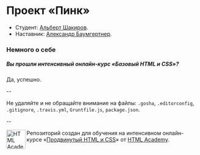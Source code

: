 # Проект «Пинк»

* Студент: [Альберт Шакиров](https://htmlacademy.ru/profile/id61579).
* Наставник: [Александр Баумгертнер](https://htmlacademy.ru/profile/id10906).

### Немного о себе

##### Вы прошли интенсивный онлайн-курс «Базовый HTML и CSS»?
Да, успешно.

--

Не удаляйте и не обращайте внимание на файлы: `.gosha`, `.editorconfig`, `.gitignore`, `.travis.yml`, `Gruntfile.js`, `package.json`.

--

<a href="https://htmlacademy.ru/advanced_intensive"><img align="left" width="50" height="50" title="HTML Academy" src="https://htmlacademy.ru/static/img/logo-github.svg"></a>

Репозиторий создан для обучения на интенсивном онлайн-курсе «[Продвинутый HTML и CSS](https://htmlacademy.ru/advanced_intensive)» от [HTML Academy](https://htmlacademy.ru).
